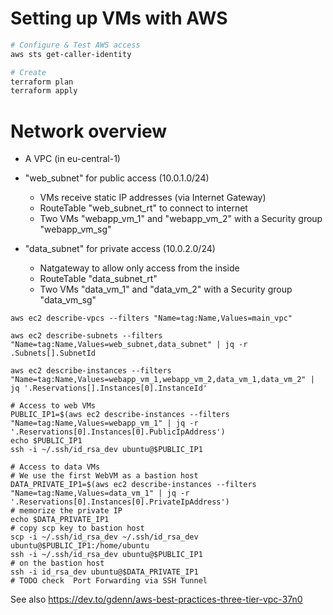 # Setting up VMs with AWS

```sh
# Configure & Test AWS access
aws sts get-caller-identity

# Create
terraform plan
terraform apply
```

# Network overview

* A VPC (in eu-central-1)

* "web_subnet" for public access (10.0.1.0/24)
  * VMs receive static IP addresses (via Internet Gateway)
  * RouteTable "web_subnet_rt" to connect to internet
  * Two VMs "webapp_vm_1" and "webapp_vm_2" with a Security group "webapp_vm_sg"
  
* "data_subnet" for private access (10.0.2.0/24)
  * Natgateway to allow only access from the inside 
  * RouteTable "data_subnet_rt" 
  * Two VMs "data_vm_1" and "data_vm_2" with a Security group "data_vm_sg"

```shell
aws ec2 describe-vpcs --filters "Name=tag:Name,Values=main_vpc"

aws ec2 describe-subnets --filters "Name=tag:Name,Values=web_subnet,data_subnet" | jq -r .Subnets[].SubnetId

aws ec2 describe-instances --filters "Name=tag:Name,Values=webapp_vm_1,webapp_vm_2,data_vm_1,data_vm_2" | jq '.Reservations[].Instances[0].InstanceId'

# Access to web VMs
PUBLIC_IP1=$(aws ec2 describe-instances --filters "Name=tag:Name,Values=webapp_vm_1" | jq -r '.Reservations[0].Instances[0].PublicIpAddress')
echo $PUBLIC_IP1
ssh -i ~/.ssh/id_rsa_dev ubuntu@$PUBLIC_IP1

# Access to data VMs
# We use the first WebVM as a bastion host
DATA_PRIVATE_IP1=$(aws ec2 describe-instances --filters "Name=tag:Name,Values=data_vm_1" | jq -r '.Reservations[0].Instances[0].PrivateIpAddress')
# memorize the private IP
echo $DATA_PRIVATE_IP1
# copy scp key to bastion host
scp -i ~/.ssh/id_rsa_dev ~/.ssh/id_rsa_dev ubuntu@$PUBLIC_IP1:/home/ubuntu
ssh -i ~/.ssh/id_rsa_dev ubuntu@$PUBLIC_IP1
# on the bastion host
ssh -i id_rsa_dev ubuntu@$DATA_PRIVATE_IP1
# TODO check  Port Forwarding via SSH Tunnel

```
See also https://dev.to/gdenn/aws-best-practices-three-tier-vpc-37n0